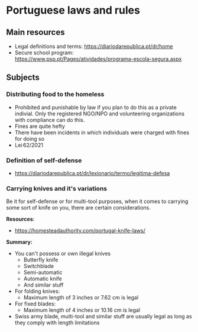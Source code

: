 # Portuguese laws and rules

## Main resources
- Legal definitions and terms: https://diariodarepublica.pt/dr/home
- Secure school program: https://www.psp.pt/Pages/atividades/programa-escola-segura.aspx


## Subjects

### Distributing food to the homeless
- Prohibited and punishable by law if you plan to do this as a private indivial. Only the registered NGO/NPO and volunteering organizations with compliance can do this.
- Fines are quite hefty
- There have been incidents in which individuals were charged with fines for doing so
- Lei 62/2021

### Definition of self-defense
- https://diariodarepublica.pt/dr/lexionario/termo/legitima-defesa

### Carrying knives and it's variations

Be it for self-defense or for multi-tool purposes, when it comes to carrying some sort of knife on you, there are certain considerations.

**Resources**: 
- https://homesteadauthority.com/portugal-knife-laws/


**Summary:**

- You can't possess or own illegal knives
	- Butterfly knife
	- Switchblade
	- Semi-automatic
	- Automatic knife
	- And similar stuff
- For folding knives:
	- Maximum length of 3 inches or 7.62 cm is legal
- For fixed blades:
	- Maximum length of 4 inches or 10.16 cm is legal
- Swiss army blade, multi-tool and similar stuff are usually legal as long as they comply with length limitations

